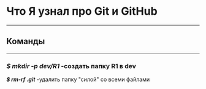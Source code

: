 #   Что Я узнал про Git и GitHub
----

##   Команды
----

### **_$ mkdir -p dev/R1_**  -создать папку R1 в dev

**_$ rm-rf .git_** -удалить папку  "силой" со всеми файлами
